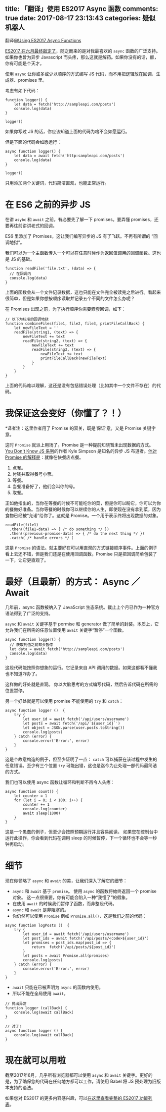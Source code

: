 title: 「翻译」使用 ES2017 Async 函数
comments: true
date: 2017-08-17 23:13:43
categories: 疑似机器人
---
翻译自[Using ES2017 Async Functions](https://css-tricks.com/using-es2017-async-functions/)

[ES2017 在六月最终敲定了](https://github.com/tc39/proposals/blob/master/finished-proposals.md)，随之而来的是对我最喜欢的 `async` 函数的广泛支持。如果你也曾为异步 Javascript 而头疼，那么这就是解药。如果你没有的话，额，你有可能是个天才。

使用 `async` 让你或多或少以顺序的方式编写 JS 代码，而不用把逻辑放在回调、生成器、promises 里。

考虑有如下代码：

``` JS
function logger() {
    let data = fetch('http://sampleapi.com/posts')
    console.log(data)
}

logger()
```

如果你写过 JS 的话，你应该知道上面的代码为啥不会如愿运行。

但是下面的代码会如愿运行：

``` JS
async function logger() {
    let data = await fetch('http:sampleapi.com/posts')
    console.log(data)
}

logger()
```

只用添加两个关键词，代码简洁直观，也能正常运行。

# 在 ES6 之前的异步 JS

在讲 `asybc` 和 `await` 之前，有必要先了解一下 promises。要弄懂 promises，还要再往前讲讲老式的回调。

ES6 里添加了 Promises，这让我们编写异步的 JS 有了飞跃。不再有所谓的 “回调地狱”。

我们可以为一个主函数传入一个可以在任意时候作为返回值调用的回调函数。这也是 JS 的基础。

``` JS
function readFile('file.txt', (data) => {
  // 在回调内
  console.log(data)
}
```

上面的函数会从一个文件记录数据，这也只能在文件完全被读完之后进行。看起来很简单，但是如果你想按顺序读取并记录五个不同的文件怎么办呢？

在 Promises 出现之前，为了执行顺序你需要嵌套回调，如下：

``` JS
// 以下为标准的回调地狱
function combineFiles(file1, file2, file3, printFileCallBack) {
    let newFileText = ''
    readFile(string1, (text) => {
        newFileText += text
        readFile(string2, (text) => {
            newFileText += text
            readFile(string3, (text) => {
                newFileText += text
                printFileCallBack(newFileText)
            }
        }
    } 
}
```

上面的代码难以理解，这还是没有包括错误处理（比如其中一个文件不存在）的代码。

# 我保证这会变好（你懂了？！）
*译者注：这里作者用了 Promise 的双关，既是‘保证’意，又是 Promise 关键字意。

这时 `Promise` 就派上用场了。Promise 是一种提前知晓暂未出现数据的方式。[You Don't Know JS 系列](https://github.com/getify/You-Dont-Know-JS)的作者 Kyle Simpson 是知名的异步 JS 布道者。[他对 Promise 的解释是](https://www.youtube.com/watch?v=Qg1SvpIau6U)：就像在快餐店点餐。

1. 点餐。
2. 付钱并取得餐号小票。
3. 等餐。
4. 当餐准备好了，他们会叫你的号。
5. 取餐。

正如他指出的，当你在等餐的时候不可能吃你的菜，但是你可以盼它，你可以为你的餐做好准备。当你等餐的时候你可以继续你的人生，即使现在没有拿到菜，因为食物已经被“允诺”给你了。这就是 Promise。一个用于表示终将出现数据的对象。

``` JS
readFile(file1)
  .then((file1-data) => { /* do something */ })
  .then((previous-promise-data) => { /* do the next thing */ })
  .catch( /* handle errors */ )
```

这是 `Promise` 的语法。就主要好在可以用直观的方式链接顺序事件。上面的例子看上去还不错，但是我们还是在使用回调函数。Promise 只是把回调简单包装了一下，让它更直观了。

# 最好（且最新）的方式： Async ／ Await
几年前，async 函数被纳入了 JavaScript 生态系统。截止上个月已作为一种官方语法得到了广泛的支持。

`async` 和 `await` 关键字基于 pormise 和 generator 做了简单的封装。本质上，它允许我们在所需的任意位置使用 `await` 关键字“暂停”一个函数。

``` JS
async function logger() {
  // 获取到值之前都会暂停
  let data = await fetch('http://sampleapi.com/posts')
  console.log(data)
}
```

这段代码能按照你想象的运行。它记录来自 API 调用的数据。如果这都看不懂我也不知道咋办了。

这样做的好处就是直观。 你以大脑思考的方式编写代码，然后告诉代码在所需的位置暂停。

另一个好处就是可以使用 promise 不能使用的 `try` 和 `catch`：

``` JS
async function logger ()  {
    try {
        let user_id = await fetch('/api/users/username')
        let posts = await fetch('/api/`${user_id}`')
        let object = JSON.parse(user.posts.toString())
        console.log(posts)
    } catch (error) {
        console.error('Error:', error) 
    }
}
```

这是个故意构造的例子，但至少证明了一点： `catch` 可以捕获在该过程中发生的任意错误。至少有三个位置 `try` 可能出错，这也是迄今为止处理一部代码最简洁的方式。

我们也可以使用 async 函数让循环和判断不再令人头疼：

```
async function count() {
    let counter = 1
    for (let i = 0; i < 100; i++) {
        counter += 1
        console.log(counter)
        await sleep(1000)
    }
}
```

这是一个愚蠢的例子，但至少会按照预期运行并且容易阅读。 如果您在控制台中运行此操作，你会看到代码在调用 sleep 的时候暂停，下一个循环也不会等一秒钟再启动。

# 细节
现在你领略了 `async` 和 `await` 的美，让我们深入了解它的细节：

- `async` 和 `await` 基于 `promise`。 使用 `async` 的函数将始终返回一个 promise 对象。 这一点很重要，你有可能会陷入一种“我懂了”的假象。
- 在使用 `await` 的时候我们暂停了函数，而非整段代码。
- `async` 和 `await` 是非阻塞的。
- 你仍然可以使用 `Promise` 例如 `Promise.all()`，这是我们之前的代码：
``` JS
async function logPosts ()  {
    try {
        let user_id = await fetch('/api/users/username')
        let post_ids = await fetch('/api/posts/<code>${user_id}')
        let promises = post_ids.map(post_id => {
            return  fetch('/api/posts/${post_id}')
        }
        let posts = await Promise.all(promises)
        console.log(posts)
    } catch (error) {
        console.error('Error:', error) 
    }
}
```
- `await` 只能在已被声明为 `async` 的函数内使用。
- 所以不能在全局使用 `await`。
``` JS
// 抛出异常
function logger (callBack) {
    console.log(await callBack)
}

// 对了!
async function logger () {
    console.log(await callBack)
}
```

# 现在就可以用啦
截至2017年6月，几乎所有浏览器都可以使用 `async` 和 `await` 关键字。更好的是，为了确保您的代码在任何地方都可以工作，请使用 Babel 将 JS 预处理为旧版本支持的语法。

如果您对 ES2017 的更多内容感兴趣，可以[在这里查看完整的 ES2017 功能列表](//2ality.com/2016/02/ecmascript-2017.html)。
